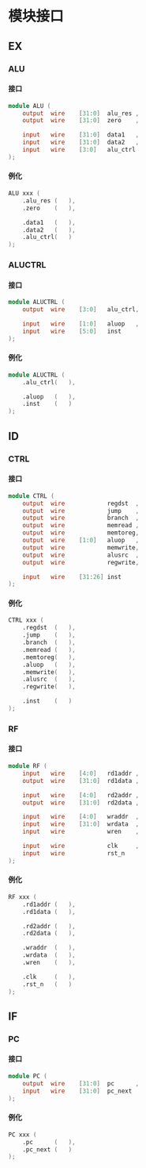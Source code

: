 # 模块接口

## EX

### ALU

#### 接口

``` verilog
module ALU (
    output  wire    [31:0]  alu_res ,
    output  wire    [31:0]  zero    ,

    input   wire    [31:0]  data1   ,
    input   wire    [31:0]  data2   ,
    input   wire    [3:0]   alu_ctrl
);
```

#### 例化

``` verilog
ALU xxx (
    .alu_res (   ),
    .zero    (   ),

    .data1   (   ),
    .data2   (   ),
    .alu_ctrl(   )
);
```

### ALUCTRL

#### 接口

``` verilog
module ALUCTRL (
    output  wire    [3:0]   alu_ctrl,

    input   wire    [1:0]   aluop   ,
    input   wire    [5:0]   inst    
);
```

#### 例化

``` verilog
module ALUCTRL (
    .alu_ctrl(   ),

    .aluop   (   ),
    .inst    (   )
);
```

## ID

### CTRL

#### 接口

``` verilog
module CTRL (
    output  wire            regdst  ,
    output  wire            jump    ,
    output  wire            branch  ,
    output  wire            memread ,
    output  wire            memtoreg,
    output  wire    [1:0]   aluop   ,
    output  wire            memwrite,
    output  wire            alusrc  ,
    output  wire            regwrite,

    input   wire    [31:26] inst    
);
```

#### 例化

``` verilog
CTRL xxx (
    .regdst  (   ),
    .jump    (   ),
    .branch  (   ),
    .memread (   ),
    .memtoreg(   ),
    .aluop   (   ),
    .memwrite(   ),
    .alusrc  (   ),
    .regwrite(   ),

    .inst    (   )
);
```

### RF

#### 接口

``` verilog
module RF (
    input   wire    [4:0]   rd1addr ,
    output  wire    [31:0]  rd1data ,

    input   wire    [4:0]   rd2addr ,
    output  wire    [31:0]  rd2data ,

    input   wire    [4:0]   wraddr  ,
    input   wire    [31:0]  wrdata  ,
    input   wire            wren    ,

    input   wire            clk     ,
    input   wire            rst_n   
);
```

#### 例化

``` verilog
RF xxx (
    .rd1addr (   ),
    .rd1data (   ),

    .rd2addr (   ),
    .rd2data (   ),

    .wraddr  (   ),
    .wrdata  (   ),
    .wren    (   ),

    .clk     (   ),
    .rst_n   (   )
);
```

## IF

### PC

#### 接口

``` verilog
module PC (
    output  wire    [31:0]  pc      ,
    input   wire    [31:0]  pc_next 
);
```

#### 例化

``` verilog
PC xxx (
    .pc      (   ),
    .pc_next (   )
);
```
